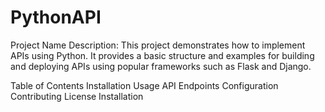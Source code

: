 # PythonAPI

Project Name
Description: This project demonstrates how to implement APIs using Python. It provides a basic structure and examples for building and deploying APIs using popular frameworks such as Flask and Django.

Table of Contents
Installation
Usage
API Endpoints
Configuration
Contributing
License
Installation
